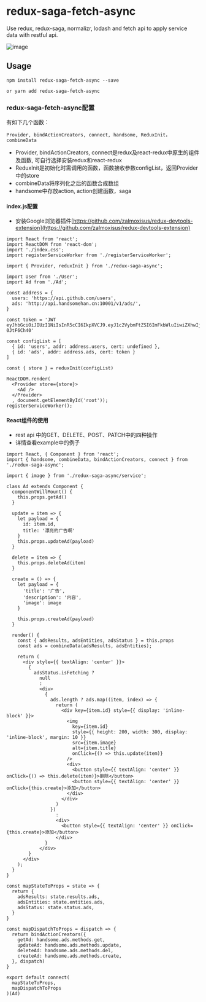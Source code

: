 # redux-saga-fetch-async
Use redux, redux-saga, normalizr, lodash and fetch api to apply service data with restful api.

 ![image](http://api.handsomehan.cn:10001/media/84f19f7f-afd.jpg)

## Usage

```
npm install redux-saga-fetch-async --save

or yarn add redux-saga-fetch-async

```

### redux-saga-fetch-async配置
有如下几个函数：
```
Provider, bindActionCreators, connect, handsome, ReduxInit， combineData
```
+ Provider, bindActionCreators, connect是redux及react-redux中原生的组件及函数, 可自行选择安装redux和react-redux
+ ReduxInit是初始化时需调用的函数，函数接收参数configList，返回Provider中的store
+ combineData将序列化之后的函数合成数组
+ handsome中存放action, action创建函数，saga

#### index.js配置
+ 安装Google浏览器插件[https://github.com/zalmoxisus/redux-devtools-extension](https://github.com/zalmoxisus/redux-devtools-extension)

```
import React from 'react';
import ReactDOM from 'react-dom';
import './index.css';
import registerServiceWorker from './registerServiceWorker';

import { Provider, reduxInit } from './redux-saga-async';

import User from './User';
import Ad from './Ad';

const address = {
  users: 'https://api.github.com/users',
  ads: 'http://api.handsomehan.cn:10001/v1/ads/',
}

const token = 'JWT eyJhbGciOiJIUzI1NiIsInR5cCI6IkpXVCJ9.eyJ1c2VybmFtZSI6ImFkbWluIiwiZXhwIjoxNTE2NDEzMzIzLCJ1c2VyX2lkIjoxLCJlbWFpbCI6bnVsbH0.2lB5WfjSGLn4g2kFLZq54BADsQ2y10ilt-0JtF6Ch40'

const configList = [
  { id: 'users', addr: address.users, cert: undefined },
  { id: 'ads', addr: address.ads, cert: token }
]

const { store } = reduxInit(configList)

ReactDOM.render(
  <Provider store={store}>
    <Ad />
  </Provider>
  , document.getElementById('root'));
registerServiceWorker();

```

#### React组件的使用
+ rest api 中的GET、DELETE、POST、PATCH中的四种操作
+ 详情查看example中的例子

```
import React, { Component } from 'react';
import { handsome, combineData, bindActionCreators, connect } from './redux-saga-async';

import { image } from './redux-saga-async/service';

class Ad extends Component {
  componentWillMount() {
    this.props.getAd()
  }

  update = item => {
    let payload = {
      id: item.id,
      title: '漂亮的广告啊'
    }
    this.props.updateAd(payload)
  }

  delete = item => {
    this.props.deleteAd(item)
  }

  create = () => {
    let payload = {
      'title': '广告',
      'description': '内容',
      'image': image
    }

    this.props.createAd(payload)
  }

  render() {
    const { adsResults, adsEntities, adsStatus } = this.props
    const ads = combineData(adsResults, adsEntities);

    return (
      <div style={{ textAlign: 'center' }}>
        {
          adsStatus.isFetching ?
            null
            :
            <div>
              {
                ads.length ? ads.map((item, index) => {
                  return (
                    <div key={item.id} style={{ display: 'inline-block' }}>
                      <img
                        key={item.id}
                        style={{ height: 200, width: 300, display: 'inline-block', margin: 10 }}
                        src={item.image}
                        alt={item.title}
                        onClick={() => this.update(item)}
                      />
                      <div>
                        <button style={{ textAlign: 'center' }} onClick={() => this.delete(item)}>删除</button>
                        <button style={{ textAlign: 'center' }} onClick={this.create}>添加</button>
                      </div>
                    </div>
                  )
                })
                  :
                  <div>
                    <button style={{ textAlign: 'center' }} onClick={this.create}>添加</button>
                  </div>
              }
            </div>
        }
      </div>
    );
  }
}

const mapStateToProps = state => {
  return {
    adsResults: state.results.ads,
    adsEntities: state.entities.ads,
    adsStatus: state.status.ads,
  }
}

const mapDispatchToProps = dispatch => {
  return bindActionCreators({
    getAd: handsome.ads.methods.get,
    updateAd: handsome.ads.methods.update,
    deleteAd: handsome.ads.methods.del,
    createAd: handsome.ads.methods.create,
  }, dispatch)
}

export default connect(
  mapStateToProps,
  mapDispatchToProps
)(Ad)
```
